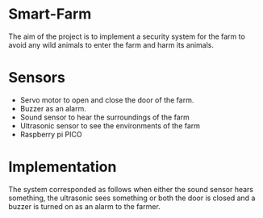 # Smart-Farm
The aim of the project is to implement a security system for the farm to avoid any wild animals to enter the farm and harm its animals. 
# Sensors
- Servo motor to open and close the door of the farm.
- Buzzer as an alarm.
- Sound sensor to hear the surroundings of the farm
- Ultrasonic sensor to see the environments of the farm
- Raspberry pi PICO
# Implementation 
The system corresponded as follows when either the sound sensor hears something, the ultrasonic sees something or both the door is closed and a buzzer is turned on as an alarm to the farmer.
